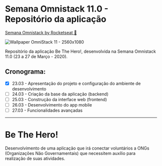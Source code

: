 # Semana Omnistack 11.0 - Repositório da aplicação

[Semana Omnistack by Rocketseat :rocket:](https://rocketseat.com.br/week/aulas/11.0)

![Wallpaper OmniStack 11 - 2560x1080](https://user-images.githubusercontent.com/42447794/77343867-23294400-6d11-11ea-862e-1f21b7a307db.jpg)

Repositório da aplicação Be The Hero!, desenvolvida na Semana Omnistack 11.0 (23 a 27 de Março - 2020).

## Cronograma:
- [x] 23.03 - Apresentação do projeto e configuração do ambiente de desenvolvimento
- [ ] 24.03 - Criação da base da aplicação (backend)
- [ ] 25.03 - Construção da interface web (frontend)
- [ ] 26.03 - Desenvolvimento do app mobile
- [ ] 27.03 - Funcionalidades avançadas

---
# Be The Hero!

Desenvolvimento de uma aplicação que irá conectar voluntários a ONGs (Organizações Não Governamentais) que necessitem auxílio para realização de suas atividades.
